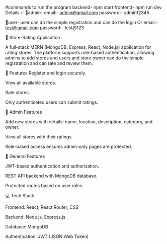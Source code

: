 #commands to run the program
backend- npm start
frontend- npm run dev
Details :-
📝admin-
email:- admin@gmail.com
password:- admin12345

📝user-
user can do the simple registration and can do the login 
Or
email:- test@gmail.com
password:- test@123

🛒 Store-Rating Application

A full-stack MERN (MongoDB, Express, React, Node.js) application for rating stores. The platform supports role-based authentication, allowing admins to add stores and users and store owner can do the simple registration and can rate and review them.

🌟 Features
Register and login securely.

View all available stores.

Rate stores.

Only authenticated users can submit ratings.

🌟 Admin Features

Add new stores with details: name, location, description, category, and owner.

View all stores with their ratings.

Role-based access ensures admin-only pages are protected.

🌟 General Features

JWT-based authentication and authorization.

REST API backend with MongoDB database.

Protected routes based on user roles.

💻 Tech Stack

Frontend: React, React Router, CSS

Backend: Node.js, Express.js

Database: MongoDB

Authentication: JWT (JSON Web Token)
